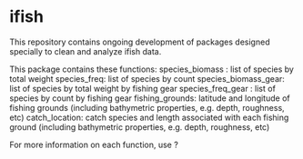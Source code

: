 # ifish
This repository contains ongoing development of packages designed specially to clean and analyze ifish data. 

This package contains these functions: 
species_biomass : list of species by total weight 
species_freq: list of species by count 
species_biomass_gear: list of species by total weight by fishing gear 
species_freq_gear : list of species by count by fishing gear 
fishing_grounds: latitude and longitude of fishing grounds (including bathymetric properties, e.g. depth, roughness, etc) 
catch_location: catch species and length associated with each fishing ground (including bathymetric properties, e.g. depth, roughness, etc) 

For more information on each function, use ? 
